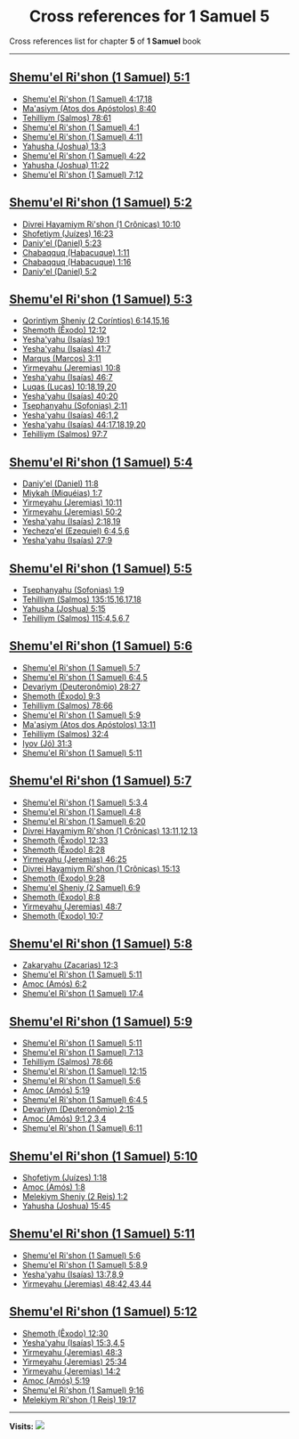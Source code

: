 <div align="center">

# Cross references for **1 Samuel 5**
</div>

Cross references list for chapter **5** of **1 Samuel** book

---

<h2 id="1"><a href="https://bible.ozzuu.com/pt_yah/1Sm/5#1" target="_blank">Shemu'el Ri'shon (1 Samuel) 5:1</a></h2>

- [Shemu'el Ri'shon (1 Samuel) 4:17,18](https://bible.ozzuu.com/pt_yah/1Sm/4#17)
- [Ma'asiym (Atos dos Apóstolos) 8:40](https://bible.ozzuu.com/pt_yah/Act/8#40)
- [Tehilliym (Salmos) 78:61](https://bible.ozzuu.com/pt_yah/Psa/78#61)
- [Shemu'el Ri'shon (1 Samuel) 4:1](https://bible.ozzuu.com/pt_yah/1Sm/4#1)
- [Shemu'el Ri'shon (1 Samuel) 4:11](https://bible.ozzuu.com/pt_yah/1Sm/4#11)
- [Yahusha (Joshua) 13:3](https://bible.ozzuu.com/pt_yah/Jos/13#3)
- [Shemu'el Ri'shon (1 Samuel) 4:22](https://bible.ozzuu.com/pt_yah/1Sm/4#22)
- [Yahusha (Joshua) 11:22](https://bible.ozzuu.com/pt_yah/Jos/11#22)
- [Shemu'el Ri'shon (1 Samuel) 7:12](https://bible.ozzuu.com/pt_yah/1Sm/7#12)
<h2 id="2"><a href="https://bible.ozzuu.com/pt_yah/1Sm/5#2" target="_blank">Shemu'el Ri'shon (1 Samuel) 5:2</a></h2>

- [Divrei Hayamiym Ri'shon (1 Crônicas) 10:10](https://bible.ozzuu.com/pt_yah/1Ch/10#10)
- [Shofetiym (Juízes) 16:23](https://bible.ozzuu.com/pt_yah/Jdg/16#23)
- [Daniy'el (Daniel) 5:23](https://bible.ozzuu.com/pt_yah/Dan/5#23)
- [Chabaqquq (Habacuque) 1:11](https://bible.ozzuu.com/pt_yah/Hc/1#11)
- [Chabaqquq (Habacuque) 1:16](https://bible.ozzuu.com/pt_yah/Hc/1#16)
- [Daniy'el (Daniel) 5:2](https://bible.ozzuu.com/pt_yah/Dan/5#2)
<h2 id="3"><a href="https://bible.ozzuu.com/pt_yah/1Sm/5#3" target="_blank">Shemu'el Ri'shon (1 Samuel) 5:3</a></h2>

- [Qorintiym Sheniy (2 Coríntios) 6:14,15,16](https://bible.ozzuu.com/pt_yah/2Co/6#14)
- [Shemoth (Êxodo) 12:12](https://bible.ozzuu.com/pt_yah/Exo/12#12)
- [Yesha'yahu (Isaías) 19:1](https://bible.ozzuu.com/pt_yah/Isa/19#1)
- [Yesha'yahu (Isaías) 41:7](https://bible.ozzuu.com/pt_yah/Isa/41#7)
- [Marqus (Marcos) 3:11](https://bible.ozzuu.com/pt_yah/Mar/3#11)
- [Yirmeyahu (Jeremias) 10:8](https://bible.ozzuu.com/pt_yah/Jer/10#8)
- [Yesha'yahu (Isaías) 46:7](https://bible.ozzuu.com/pt_yah/Isa/46#7)
- [Luqas (Lucas) 10:18,19,20](https://bible.ozzuu.com/pt_yah/Luk/10#18)
- [Yesha'yahu (Isaías) 40:20](https://bible.ozzuu.com/pt_yah/Isa/40#20)
- [Tsephanyahu (Sofonias) 2:11](https://bible.ozzuu.com/pt_yah/Zep/2#11)
- [Yesha'yahu (Isaías) 46:1,2](https://bible.ozzuu.com/pt_yah/Isa/46#1)
- [Yesha'yahu (Isaías) 44:17,18,19,20](https://bible.ozzuu.com/pt_yah/Isa/44#17)
- [Tehilliym (Salmos) 97:7](https://bible.ozzuu.com/pt_yah/Psa/97#7)
<h2 id="4"><a href="https://bible.ozzuu.com/pt_yah/1Sm/5#4" target="_blank">Shemu'el Ri'shon (1 Samuel) 5:4</a></h2>

- [Daniy'el (Daniel) 11:8](https://bible.ozzuu.com/pt_yah/Dan/11#8)
- [Miykah (Miquéias) 1:7](https://bible.ozzuu.com/pt_yah/Mic/1#7)
- [Yirmeyahu (Jeremias) 10:11](https://bible.ozzuu.com/pt_yah/Jer/10#11)
- [Yirmeyahu (Jeremias) 50:2](https://bible.ozzuu.com/pt_yah/Jer/50#2)
- [Yesha'yahu (Isaías) 2:18,19](https://bible.ozzuu.com/pt_yah/Isa/2#18)
- [Yechezq'el (Ezequiel) 6:4,5,6](https://bible.ozzuu.com/pt_yah/Eze/6#4)
- [Yesha'yahu (Isaías) 27:9](https://bible.ozzuu.com/pt_yah/Isa/27#9)
<h2 id="5"><a href="https://bible.ozzuu.com/pt_yah/1Sm/5#5" target="_blank">Shemu'el Ri'shon (1 Samuel) 5:5</a></h2>

- [Tsephanyahu (Sofonias) 1:9](https://bible.ozzuu.com/pt_yah/Zep/1#9)
- [Tehilliym (Salmos) 135:15,16,17,18](https://bible.ozzuu.com/pt_yah/Psa/135#15)
- [Yahusha (Joshua) 5:15](https://bible.ozzuu.com/pt_yah/Jos/5#15)
- [Tehilliym (Salmos) 115:4,5,6,7](https://bible.ozzuu.com/pt_yah/Psa/115#4)
<h2 id="6"><a href="https://bible.ozzuu.com/pt_yah/1Sm/5#6" target="_blank">Shemu'el Ri'shon (1 Samuel) 5:6</a></h2>

- [Shemu'el Ri'shon (1 Samuel) 5:7](https://bible.ozzuu.com/pt_yah/1Sm/5#7)
- [Shemu'el Ri'shon (1 Samuel) 6:4,5](https://bible.ozzuu.com/pt_yah/1Sm/6#4)
- [Devariym (Deuteronômio) 28:27](https://bible.ozzuu.com/pt_yah/Deu/28#27)
- [Shemoth (Êxodo) 9:3](https://bible.ozzuu.com/pt_yah/Exo/9#3)
- [Tehilliym (Salmos) 78:66](https://bible.ozzuu.com/pt_yah/Psa/78#66)
- [Shemu'el Ri'shon (1 Samuel) 5:9](https://bible.ozzuu.com/pt_yah/1Sm/5#9)
- [Ma'asiym (Atos dos Apóstolos) 13:11](https://bible.ozzuu.com/pt_yah/Act/13#11)
- [Tehilliym (Salmos) 32:4](https://bible.ozzuu.com/pt_yah/Psa/32#4)
- [Iyov (Jó) 31:3](https://bible.ozzuu.com/pt_yah/Job/31#3)
- [Shemu'el Ri'shon (1 Samuel) 5:11](https://bible.ozzuu.com/pt_yah/1Sm/5#11)
<h2 id="7"><a href="https://bible.ozzuu.com/pt_yah/1Sm/5#7" target="_blank">Shemu'el Ri'shon (1 Samuel) 5:7</a></h2>

- [Shemu'el Ri'shon (1 Samuel) 5:3,4](https://bible.ozzuu.com/pt_yah/1Sm/5#3)
- [Shemu'el Ri'shon (1 Samuel) 4:8](https://bible.ozzuu.com/pt_yah/1Sm/4#8)
- [Shemu'el Ri'shon (1 Samuel) 6:20](https://bible.ozzuu.com/pt_yah/1Sm/6#20)
- [Divrei Hayamiym Ri'shon (1 Crônicas) 13:11,12,13](https://bible.ozzuu.com/pt_yah/1Ch/13#11)
- [Shemoth (Êxodo) 12:33](https://bible.ozzuu.com/pt_yah/Exo/12#33)
- [Shemoth (Êxodo) 8:28](https://bible.ozzuu.com/pt_yah/Exo/8#28)
- [Yirmeyahu (Jeremias) 46:25](https://bible.ozzuu.com/pt_yah/Jer/46#25)
- [Divrei Hayamiym Ri'shon (1 Crônicas) 15:13](https://bible.ozzuu.com/pt_yah/1Ch/15#13)
- [Shemoth (Êxodo) 9:28](https://bible.ozzuu.com/pt_yah/Exo/9#28)
- [Shemu'el Sheniy (2 Samuel) 6:9](https://bible.ozzuu.com/pt_yah/2Sm/6#9)
- [Shemoth (Êxodo) 8:8](https://bible.ozzuu.com/pt_yah/Exo/8#8)
- [Yirmeyahu (Jeremias) 48:7](https://bible.ozzuu.com/pt_yah/Jer/48#7)
- [Shemoth (Êxodo) 10:7](https://bible.ozzuu.com/pt_yah/Exo/10#7)
<h2 id="8"><a href="https://bible.ozzuu.com/pt_yah/1Sm/5#8" target="_blank">Shemu'el Ri'shon (1 Samuel) 5:8</a></h2>

- [Zakaryahu (Zacarias) 12:3](https://bible.ozzuu.com/pt_yah/Zec/12#3)
- [Shemu'el Ri'shon (1 Samuel) 5:11](https://bible.ozzuu.com/pt_yah/1Sm/5#11)
- [Amoc (Amós) 6:2](https://bible.ozzuu.com/pt_yah/Am/6#2)
- [Shemu'el Ri'shon (1 Samuel) 17:4](https://bible.ozzuu.com/pt_yah/1Sm/17#4)
<h2 id="9"><a href="https://bible.ozzuu.com/pt_yah/1Sm/5#9" target="_blank">Shemu'el Ri'shon (1 Samuel) 5:9</a></h2>

- [Shemu'el Ri'shon (1 Samuel) 5:11](https://bible.ozzuu.com/pt_yah/1Sm/5#11)
- [Shemu'el Ri'shon (1 Samuel) 7:13](https://bible.ozzuu.com/pt_yah/1Sm/7#13)
- [Tehilliym (Salmos) 78:66](https://bible.ozzuu.com/pt_yah/Psa/78#66)
- [Shemu'el Ri'shon (1 Samuel) 12:15](https://bible.ozzuu.com/pt_yah/1Sm/12#15)
- [Shemu'el Ri'shon (1 Samuel) 5:6](https://bible.ozzuu.com/pt_yah/1Sm/5#6)
- [Amoc (Amós) 5:19](https://bible.ozzuu.com/pt_yah/Am/5#19)
- [Shemu'el Ri'shon (1 Samuel) 6:4,5](https://bible.ozzuu.com/pt_yah/1Sm/6#4)
- [Devariym (Deuteronômio) 2:15](https://bible.ozzuu.com/pt_yah/Deu/2#15)
- [Amoc (Amós) 9:1,2,3,4](https://bible.ozzuu.com/pt_yah/Am/9#1)
- [Shemu'el Ri'shon (1 Samuel) 6:11](https://bible.ozzuu.com/pt_yah/1Sm/6#11)
<h2 id="10"><a href="https://bible.ozzuu.com/pt_yah/1Sm/5#10" target="_blank">Shemu'el Ri'shon (1 Samuel) 5:10</a></h2>

- [Shofetiym (Juízes) 1:18](https://bible.ozzuu.com/pt_yah/Jdg/1#18)
- [Amoc (Amós) 1:8](https://bible.ozzuu.com/pt_yah/Am/1#8)
- [Melekiym Sheniy (2 Reis) 1:2](https://bible.ozzuu.com/pt_yah/2Ki/1#2)
- [Yahusha (Joshua) 15:45](https://bible.ozzuu.com/pt_yah/Jos/15#45)
<h2 id="11"><a href="https://bible.ozzuu.com/pt_yah/1Sm/5#11" target="_blank">Shemu'el Ri'shon (1 Samuel) 5:11</a></h2>

- [Shemu'el Ri'shon (1 Samuel) 5:6](https://bible.ozzuu.com/pt_yah/1Sm/5#6)
- [Shemu'el Ri'shon (1 Samuel) 5:8,9](https://bible.ozzuu.com/pt_yah/1Sm/5#8)
- [Yesha'yahu (Isaías) 13:7,8,9](https://bible.ozzuu.com/pt_yah/Isa/13#7)
- [Yirmeyahu (Jeremias) 48:42,43,44](https://bible.ozzuu.com/pt_yah/Jer/48#42)
<h2 id="12"><a href="https://bible.ozzuu.com/pt_yah/1Sm/5#12" target="_blank">Shemu'el Ri'shon (1 Samuel) 5:12</a></h2>

- [Shemoth (Êxodo) 12:30](https://bible.ozzuu.com/pt_yah/Exo/12#30)
- [Yesha'yahu (Isaías) 15:3,4,5](https://bible.ozzuu.com/pt_yah/Isa/15#3)
- [Yirmeyahu (Jeremias) 48:3](https://bible.ozzuu.com/pt_yah/Jer/48#3)
- [Yirmeyahu (Jeremias) 25:34](https://bible.ozzuu.com/pt_yah/Jer/25#34)
- [Yirmeyahu (Jeremias) 14:2](https://bible.ozzuu.com/pt_yah/Jer/14#2)
- [Amoc (Amós) 5:19](https://bible.ozzuu.com/pt_yah/Am/5#19)
- [Shemu'el Ri'shon (1 Samuel) 9:16](https://bible.ozzuu.com/pt_yah/1Sm/9#16)
- [Melekiym Ri'shon (1 Reis) 19:17](https://bible.ozzuu.com/pt_yah/1Ki/19#17)


---

**Visits:**
![](https://profile-counter.glitch.me/visitCounter_crossrefs11/count.svg)
